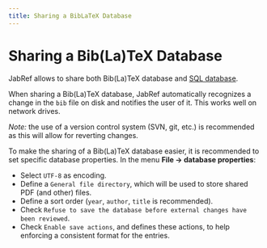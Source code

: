 ```yaml
---
title: Sharing a BibLaTeX Database
---
```


# Sharing a Bib(La)TeX Database

JabRef allows to share both Bib(La)TeX database and [SQL database](SQLDatabase).

When sharing a Bib(La)TeX database, JabRef automatically recognizes a change in the `bib` file on disk and notifies the user of it.
This works well on network drives.

*Note:* the use of a version control system (SVN, git, etc.) is recommended as this will allow for reverting changes.

To make the sharing of a Bib(La)TeX database easier, it is recommended to set specific database properties.
In the menu **File -> database properties**:
- Select `UTF-8` as encoding.
- Define a `General file directory`, which will be used to store shared PDF (and other) files.
- Define a sort order (`year`, `author`, `title` is recommended).
- Check `Refuse to save the database before external changes have been reviewed`.
- Check `Enable save actions`, and defines these actions, to help enforcing a consistent format for the entries.

